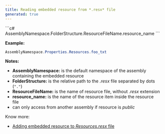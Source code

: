 ```yaml
---
title: Reading embedded resource from *.resx* file
generated: true
---
```


<div markdown="1" class="ans">
```c#
AssemblyNamespace.FolderStructure.ResourceFileName.resource_name
```
</div>

**Example:**
```c#
AssemblyNamespace.Properties.Resources.foo_txt
```

**Notes:**
- **AssemblyNamespace:** is the default namespace of the assembly containing the embedded resource
- **FolderStructure:** is the relative path to the *.resx* file separated by dots (`"."`)
- **ResourceFileName:** is the name of resource file, without *.resx* extension
- **resource_name:** is the name of the resource item inside the resource file
- can only access from another assembly if resource is *public*

Know more:
- [Adding embedded resource to *Resources.resx* file](/en-US/visual-studio/adding-embedded-resource-to-resources-resx-file)
